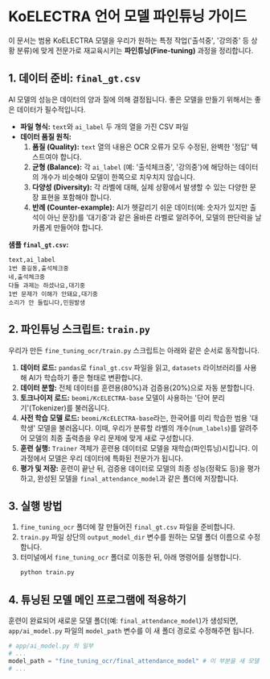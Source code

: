 # KoELECTRA 언어 모델 파인튜닝 가이드

이 문서는 범용 KoELECTRA 모델을 우리가 원하는 특정 작업('출석중', '강의중' 등 상황 분류)에 맞게 전문가로 재교육시키는 **파인튜닝(Fine-tuning)** 과정을 정리합니다.

## 1. 데이터 준비: `final_gt.csv`

AI 모델의 성능은 데이터의 양과 질에 의해 결정됩니다. 좋은 모델을 만들기 위해서는 좋은 데이터가 필수적입니다.

-   **파일 형식:** `text`와 `ai_label` 두 개의 열을 가진 CSV 파일
-   **데이터 품질 원칙:**
    1.  **품질 (Quality):** `text` 열의 내용은 OCR 오류가 모두 수정된, 완벽한 '정답' 텍스트여야 합니다.
    2.  **균형 (Balance):** 각 `ai_label` (예: '출석체크중', '강의중')에 해당하는 데이터의 개수가 비슷해야 모델이 한쪽으로 치우치지 않습니다.
    3.  **다양성 (Diversity):** 각 라벨에 대해, 실제 상황에서 발생할 수 있는 다양한 문장 표현을 포함해야 합니다.
    4.  **반례 (Counter-example):** AI가 헷갈리기 쉬운 데이터(예: 숫자가 있지만 출석이 아닌 문장)를 '대기중'과 같은 올바른 라벨로 알려주어, 모델의 판단력을 날카롭게 만들어야 합니다.

**샘플 `final_gt.csv`:**
```csv
text,ai_label
1번 홍길동,출석체크중
네,출석체크중
다들 과제는 하셨나요,대기중
1번 문제가 이해가 안돼요,대기중
소리가 안 들립니다,민원발생
```

## 2. 파인튜닝 스크립트: `train.py`

우리가 만든 `fine_tuning_ocr/train.py` 스크립트는 아래와 같은 순서로 동작합니다.

1.  **데이터 로드:** `pandas`로 `final_gt.csv` 파일을 읽고, `datasets` 라이브러리를 사용해 AI가 학습하기 좋은 형태로 변환합니다.
2.  **데이터 분할:** 전체 데이터를 훈련용(80%)과 검증용(20%)으로 자동 분할합니다.
3.  **토크나이저 로드:** `beomi/KcELECTRA-base` 모델이 사용하는 '단어 분리기'(Tokenizer)를 불러옵니다.
4.  **사전 학습 모델 로드:** `beomi/KcELECTRA-base`라는, 한국어를 미리 학습한 범용 '대학생' 모델을 불러옵니다. 이때, 우리가 분류할 라벨의 개수(`num_labels`)를 알려주어 모델의 최종 출력층을 우리 문제에 맞게 새로 구성합니다.
5.  **훈련 실행:** `Trainer` 객체가 훈련용 데이터로 모델을 재학습(파인튜닝)시킵니다. 이 과정에서 모델은 우리 데이터에 특화된 전문가가 됩니다.
6.  **평가 및 저장:** 훈련이 끝난 뒤, 검증용 데이터로 모델의 최종 성능(정확도 등)을 평가하고, 완성된 모델을 `final_attendance_model`과 같은 폴더에 저장합니다.

## 3. 실행 방법

1.  `fine_tuning_ocr` 폴더에 잘 만들어진 `final_gt.csv` 파일을 준비합니다.
2.  `train.py` 파일 상단의 `output_model_dir` 변수를 원하는 모델 폴더 이름으로 수정합니다.
3.  터미널에서 `fine_tuning_ocr` 폴더로 이동한 뒤, 아래 명령어를 실행합니다.
    ```bash
    python train.py
    ```

## 4. 튜닝된 모델 메인 프로그램에 적용하기

훈련이 완료되어 새로운 모델 폴더(예: `final_attendance_model`)가 생성되면, `app/ai_model.py` 파일의 `model_path` 변수를 이 새 폴더 경로로 수정해주면 됩니다.

```python
# app/ai_model.py 의 일부
# ...
model_path = "fine_tuning_ocr/final_attendance_model" # 이 부분을 새 모델 폴더 이름으로 변경
# ...
```